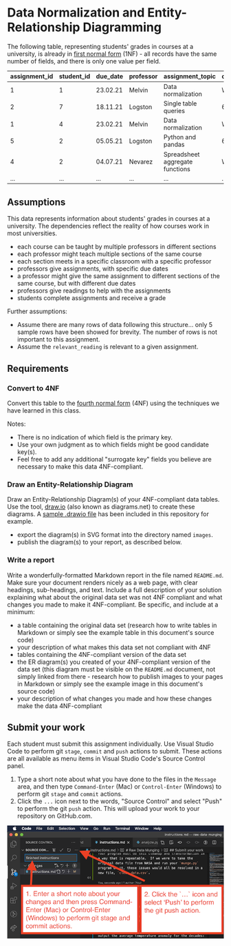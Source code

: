 # Data Normalization and Entity-Relationship Diagramming

The following table, representing students' grades in courses at a university, is already in [first normal form](https://knowledge.kitchen/A_Simple_Guide_to_Five_Normal_Forms_in_Relational_Database_Theory#FIRST_NORMAL_FORM) (1NF) - all records have the same number of fields, and there is only one value per field.

| assignment_id | student_id | due_date | professor | assignment_topic                | classroom | grade | relevant_reading    | professor_email   |
| :------------ | :--------- | :------- | :-------- | :------------------------------ | :-------- | :---- | :------------------ | :---------------- |
| 1             | 1          | 23.02.21 | Melvin    | Data normalization              | WWH 101   | 80    | Deumlich Chapter 3  | l.melvin@foo.edu  |
| 2             | 7          | 18.11.21 | Logston   | Single table queries            | 60FA 314  | 25    | Dümmlers Chapter 11 | e.logston@foo.edu |
| 1             | 4          | 23.02.21 | Melvin    | Data normalization              | WWH 101   | 75    | Deumlich Chapter 3  | l.melvin@foo.edu  |
| 5             | 2          | 05.05.21 | Logston   | Python and pandas               | 60FA 314  | 92    | Dümmlers Chapter 14 | e.logston@foo.edu |
| 4             | 2          | 04.07.21 | Nevarez   | Spreadsheet aggregate functions | WWH 201   | 65    | Zehnder Page 87     | i.nevarez@foo.edu |
| ...           | ...        | ...      | ...       | ...                             | ...       | ...   | ...                 | ...               |

## Assumptions

This data represents information about students' grades in courses at a university. The dependencies reflect the reality of how courses work in most universities.

- each course can be taught by multiple professors in different sections
- each professor might teach multiple sections of the same course
- each section meets in a specific classroom with a specific professor
- professors give assignments, with specific due dates
- a professor might give the same assignment to different sections of the same course, but with different due dates
- professors give readings to help with the assignments
- students complete assignments and receive a grade

Further assumptions:

- Assume there are many rows of data following this structure... only 5 sample rows have been showed for brevity. The number of rows is not important to this assignment.
- Assume the `relevant_reading` is relevant to a given assignment.

## Requirements

### Convert to 4NF

Convert this table to the [fourth normal form](https://knowledge.kitchen/A_Simple_Guide_to_Five_Normal_Forms_in_Relational_Database_Theory#Fourth_Normal_Form) (4NF) using the techniques we have learned in this class.

Notes:

- There is no indication of which field is the primary key.
- Use your own judgment as to which fields might be good candidate key(s).
- Feel free to add any additional "surrogate key" fields you believe are necessary to make this data 4NF-compliant.

### Draw an Entity-Relationship Diagram

Draw an Entity-Relationship Diagram(s) of your 4NF-compliant data tables. Use the tool, [draw.io](https://draw.io) (also known as diagrams.net) to create these diagrams. A [sample .drawio file](./images/example-er-diagrams.drawio) has been included in this repository for example.

- export the diagram(s) in SVG format into the directory named `images`.
- publish the diagram(s) to your report, as described below.

### Write a report

Write a wonderfully-formatted Markdown report in the file named `README.md`. Make sure your document renders nicely as a web page, with clear headings, sub-headings, and text. Include a full description of your solution explaining what about the original data set was not 4NF compliant and what changes you made to make it 4NF-compliant. Be specific, and include at a minimum:

- a table containing the original data set (research how to write tables in Markdown or simply see the example table in this document's source code)
- your description of what makes this data set not compliant with 4NF
- tables containing the 4NF-compliant version of the data set
- the ER diagram(s) you created of your 4NF-compliant version of the data set (this diagram must be visible on the `README.md` document, not simply linked from there - research how to publish images to your pages in Markdown or simply see the example image in this document's source code)
- your description of what changes you made and how these changes make the data 4NF-compliant

## Submit your work

Each student must submit this assignment individually. Use Visual Studio Code to perform git `stage`, `commit` and `push` actions to submit. These actions are all available as menu items in Visual Studio Code's Source Control panel.

1. Type a short note about what you have done to the files in the `Message` area, and then type `Command-Enter` (Mac) or `Control-Enter` (Windows) to perform git `stage` and `commit` actions.
1. Click the `...` icon next to the words, "Source Control" and select "Push" to perform the git `push` action. This will upload your work to your repository on GitHub.com.

![Pushing work in Visual Studio Code](./images/vscode_stage_commit_push.png)
